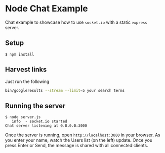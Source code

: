 # Node Chat Example

Chat example to showcase how to use `socket.io` with a static `express` server.

## Setup

    $ npm install

## Harvest links

Just run the following

``` bash
bin/googleresults --stream --limit=5 your search terms
```

## Running the server

    $ node server.js
       info  - socket.io started
    Chat server listening at 0.0.0.0:3000

Once the server is running, open `http://localhost:3000` in your browser. As you enter your name, watch the Users list
(on the left) update. Once you press Enter or Send, the message is shared with all connected clients.
